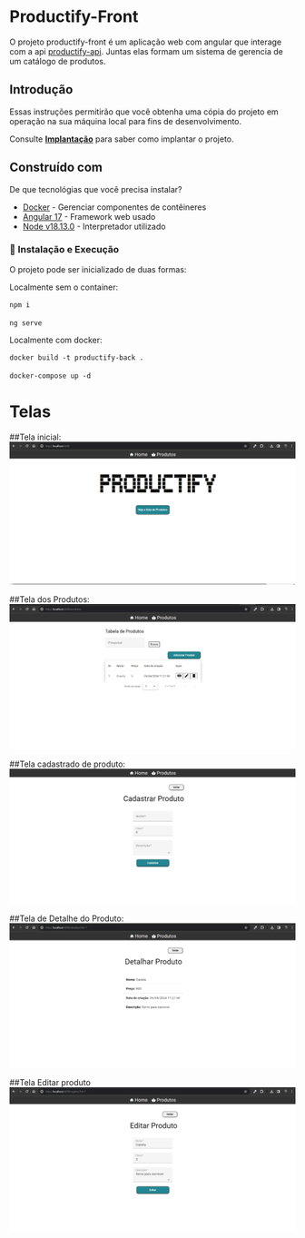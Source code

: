 # Productify-Front

O projeto productify-front é um aplicação web com angular que interage com a api [productify-api](https://github.com/vinancius/Productify-back). Juntas elas formam um sistema de gerencia de um catálogo de produtos.

## Introdução

Essas instruções permitirão que você obtenha uma cópia do projeto em operação na sua máquina local para fins de desenvolvimento.

Consulte **[Implantação](#-implanta%C3%A7%C3%A3o)** para saber como implantar o projeto.

## Construído com

De que tecnológias que você precisa instalar?

* [Docker](https://www.docker.com/get-started/) - Gerenciar componentes de contêineres
* [Angular 17](https://angular.io/quick-start) - Framework web usado
* [Node v18.13.0](https://nodejs.org/dist/v18.13.0/node-v18.13.0-x64.msi) - Interpretador utilizado

### 🔧 Instalação e Execução

O projeto pode ser inicializado de duas formas:

Localmente sem o container:

```
npm i

ng serve
```

Localmente com docker:

```
docker build -t productify-back .

docker-compose up -d 
```

# Telas

##Tela inicial:
![alt text](./prints/image.png)

##Tela dos Produtos:
![alt text](./prints/image-1.png)

##Tela cadastrado de produto:
![alt text](./prints/image-2.png)

##Tela de Detalhe do Produto:
![alt text](./prints/image-3.png)

##Tela Editar produto
![alt text](./prints/image-4.png)